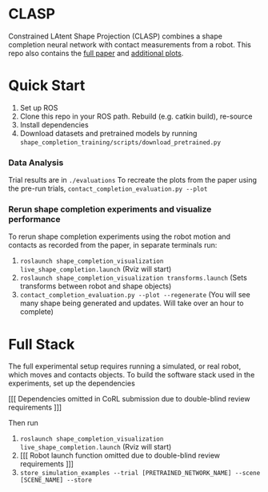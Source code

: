 # CLASP

Constrained LAtent Shape Projection (CLASP) combines a shape completion neural network with contact measurements from a robot. This repo also contains the [full paper](https://github.com/UM-ARM-Lab/contact_shape_completion/blob/main/CLASP_full.pdf) and [additional plots](https://github.com/UM-ARM-Lab/contact_shape_completion/blob/main/CLASP_additional_details.pdf).


# Quick Start
1. Set up ROS
2. Clone this repo in your ROS path. Rebuild (e.g. catkin build), re-source
3. Install dependencies
4. Download datasets and pretrained models by running `shape_completion_training/scripts/download_pretrained.py`

### Data Analysis
Trial results are in `./evaluations`
To recreate the plots from the paper using the pre-run trials, `contact_completion_evaluation.py --plot`


### Rerun shape completion experiments and visualize performance
To rerun shape completion experiments using the robot motion and contacts as recorded from the paper, in separate terminals run:
1. `roslaunch shape_completion_visualization live_shape_completion.launch` (Rviz will start)
2. `roslaunch shape_completion_visualization transforms.launch` (Sets transforms between robot and shape objects)
3. `contact_completion_evaluation.py --plot --regenerate`  (You will see many shape being generated and updates. Will take over an hour to complete)


# Full Stack
The full experimental setup requires running a simulated, or real robot, which moves and contacts objects.
To build the software stack used in the experiments, set up the dependencies

[[[ Dependencies omitted in CoRL submission due to double-blind review requirements ]]]

Then run
1. `roslaunch shape_completion_visualization live_shape_completion.launch` (Rviz will start)
2. [[[ Robot launch function omitted due to double-blind review requirements ]]]
3. `store_simulation_examples --trial [PRETRAINED_NETWORK_NAME] --scene [SCENE_NAME] --store`
